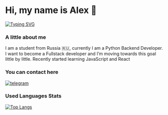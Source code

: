 # Hi, my name is Alex 👋
[![Typing SVG](https://readme-typing-svg.herokuapp.com?color=%2336BCF7&lines=Python+Backend+Developer)](https://git.io/typing-svg)

### A little about me
I am a student from Russia 🇷🇺, currently I am a Python Backend Developer. I want to become a Fullstack developer and I’m moving towards this goal little by little. Recently started learning JavaScript and React

### You can contact here
[![telegram](https://img.shields.io/badge/Telegram-384754?style=for-the-badge&logo=Telegram)](https://t.me/grushev_works)

### Used Languages Stats
[![Top Langs](https://github-readme-stats.vercel.app/api/top-langs/?username=AlexeyGrushev&layout=compact)](https://github.com/anuraghazra/github-readme-stats)
